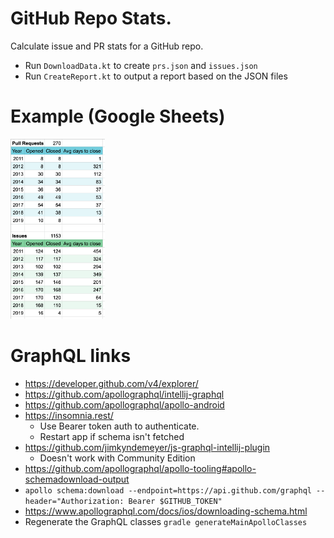 # GitHub Repo Stats.

Calculate issue and PR stats for a GitHub repo.

- Run `DownloadData.kt` to create `prs.json` and `issues.json`
- Run `CreateReport.kt` to output a report based on the JSON files

# Example (Google Sheets)

<img src="./example_stats.png" width="30%" />

# GraphQL links

- https://developer.github.com/v4/explorer/
- https://github.com/apollographql/intellij-graphql
- https://github.com/apollographql/apollo-android
- https://insomnia.rest/
  - Use Bearer token auth to authenticate.
  - Restart app if schema isn't fetched
- https://github.com/jimkyndemeyer/js-graphql-intellij-plugin
  - Doesn't work with Community Edition
- https://github.com/apollographql/apollo-tooling#apollo-schemadownload-output
- `apollo schema:download --endpoint=https://api.github.com/graphql --header="Authorization: Bearer $GITHUB_TOKEN"`
- https://www.apollographql.com/docs/ios/downloading-schema.html
- Regenerate the GraphQL classes `gradle generateMainApolloClasses`
